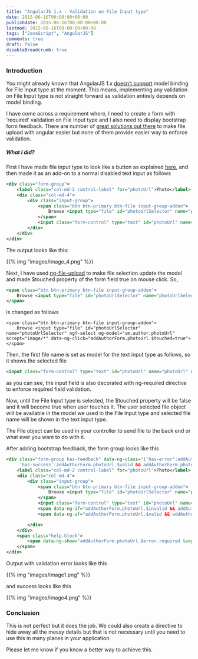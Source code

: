 ```yaml
---
title: "AngularJS 1.x - Validation on File Input type"
date: 2015-06-16T00:00:00+00:00
publishdate: 2015-06-16T00:00:00+00:00
lastmod: 2015-06-16T00:00:00+00:00
tags: ["JavaScript", "AngularJS"]
comments: true
draft: false
disableBreadcrumb: true
---
```


<h3>Introduction</h3> <p>You might already known that AngularJS 1.x <a href="https://github.com/angular/angular.dart/issues/1094" target="_blank">doesn’t support</a> model binding for File Input type at the moment. This means, implementing any validation on File Input type is not straight forward as validation entirely depends on model binding.</p> <p>I have come across a requirement where, I need to create a form <!-- more -->with ‘required’ validation on File Input type and I also need to display bootstrap form feedback. There are number of <a href="http://stackoverflow.com/a/20506037/3208697" target="_blank">great solutions out there</a> to make file upload with angular easier but none of them provide easier way to enforce validation.</p> <h5>What I did?</h5> <p>First I have made file input type to look like a button as explained <a href="http://www.abeautifulsite.net/whipping-file-inputs-into-shape-with-bootstrap-3/" target="_blank">here</a>, and then made it as an add-on to a normal disabled text input as follows</p>

```xml
<div class="form-group">
    <label class="col-md-2 control-label" for="photoUrl">Photo</label>
    <div class="col-md-4">
        <div class="input-group">
            <span class="btn btn-primary btn-file input-group-addon">
                Browse <input type="file" id="photoUrlSelector" name="photoUrlSelector" accept="image/*" >
            </span>
            <input class="form-control" type="text" id="photoUrl" name="photoUrl" data-ng-disabled="true">
        </div>
    </div>
</div>
```

<p>The output looks like this:</p>
{{% img "images/image_4.png" %}}

<p>Next, I have used <a href="https://github.com/danialfarid/ng-file-upload" target="_blank">ng-file-upload</a> to make file selection update the model and made $touched property of the form field true on mouse click. So,</p>

```xml
<span class="btn btn-primary btn-file input-group-addon">
    Browse <input type="file" id="photoUrlSelector" name="photoUrlSelector" accept="image/*">
</span>
```

<p>is changed as follows</p>

```
<span class="btn btn-primary btn-file input-group-addon">
    Browse <input type="file" id="photoUrlSelector" name="photoUrlSelector" ngf-select ng-model="vm.author.photoUrl" accept="image/*" data-ng-click="addAuthorForm.photoUrl.$touched=true">
</span>
```

<p>Then, the first file name is set as model for the text input type as follows, so it shows the selected file</p>

```xml
<input class="form-control" type="text" id="photoUrl" name="photoUrl" data-ng-model="vm.author.photoUrl[0].name" data-ng-required="true" data-ng-disabled="true">
```
as you can see, the input field is also decorated with ng-required directive to enforce required field validation. 
<p>Now, until the File Input type is selected, the $touched property will be false and it will become true when user touches it. The user selected file object will be available in the model we used in the File Input type and selected file name will be shown in the text input type.</p>
<p>The File object can be used in your controller to send file to the back end or what ever you want to do with it. </p>
<p>After adding bootstrap feedback, the form group looks like this</p>

```xml
<div class="form-group has-feedback" data-ng-class="{'has-error':addAuthorForm.photoUrl.$invalid && addAuthorForm.photoUrl.$touched,
     'has-success':addAuthorForm.photoUrl.$valid && addAuthorForm.photoUrl.$touched}">
    <label class="col-md-2 control-label" for="photoUrl">Photo</label>
    <div class="col-md-4">
        <div class="input-group">
            <span class="btn btn-primary btn-file input-group-addon">
                Browse <input type="file" id="photoUrlSelector" name="photoUrlSelector" ngf-select ng-model="vm.author.photoUrl" accept="image/*" data-ng-click="addAuthorForm.photoUrl.$touched=true">
            </span>
            <input class="form-control" type="text" id="photoUrl" name="photoUrl" data-ng-model="vm.author.photoUrl[0].name" data-ng-required="true" data-ng-disabled="true">
            <span data-ng-if="addAuthorForm.photoUrl.$invalid && addAuthorForm.photoUrl.$touched" class="glyphicon glyphicon-remove form-control-feedback"></span>
            <span data-ng-if="addAuthorForm.photoUrl.$valid && addAuthorForm.photoUrl.$touched" class="glyphicon glyphicon-ok form-control-feedback"></span>

        </div>
    </div>
    <span class="help-block">
        <span data-ng-show="addAuthorForm.photoUrl.$error.required &amp;&amp; addAuthorForm.photoUrl.$touched">The Photo is required field.</span>
    </span>
</div>
```

<p>Output with validation error looks like this</p>
{{% img "images/image1.png" %}}
<p>and success looks like this</p>
{{% img "images/image4.png" %}}
<h3>Conclusion</h3>
<p>This is not perfect but it does the job. We could also create a directive to hide away all the messy details but that is not necessary until you need to use this in many places in your application. </p>
<p>Please let me know if you know a better way to achieve this.</p>